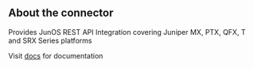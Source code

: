 ## About the connector
Provides JunOS REST API Integration covering Juniper MX, PTX, QFX, T and SRX Series platforms

Visit [docs](docs/JuniperJunosConnector.md) for documentation